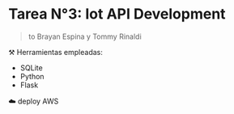 # Tarea N°3: Iot API Development 
> to Brayan Espina y Tommy Rinaldi

:hammer_and_pick:	Herramientas empleadas:
- SQLite
- Python
- Flask


:cloud: deploy AWS

